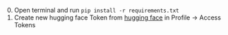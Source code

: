 0) Open terminal and run `pip install -r requirements.txt`
1) Create new hugging face Token from [hugging face](https://huggingface.co/) in Profile -> Access Tokens
